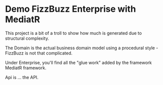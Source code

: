 # Demo FizzBuzz Enterprise with MediatR

This project is a bit of a troll to show how much is generated due to structural complexity.

The Domain is the actual business domain model using a procedural style - FizzBuzz is not that complicated.

Under Enterprise, you'll find all the "glue work" added by the framework MediatR framework.

Api is ... the API.